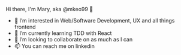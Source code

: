 Hi there, I'm Mary, aka @mkeo99 👋

- 👀 I’m interested in Web/Software Development, UX and all things frontend
- 🌱 I’m currently learning TDD with React
- 💞️ I’m looking to collaborate on as much as I can
- 📫 You can reach me on linkedin

<!---
mkeo99/mkeo99 is a ✨ special ✨ repository because its `README.md` (this file) appears on your GitHub profile.
You can click the Preview link to take a look at your changes.
--->
